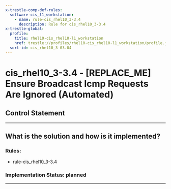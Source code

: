 ```yaml
---
x-trestle-comp-def-rules:
  software-cis_l1_workstation:
    - name: rule-cis_rhel10_3-3.4
      description: Rule for cis_rhel10_3-3.4
x-trestle-global:
  profile:
    title: rhel10-cis_rhel10-l1_workstation
    href: trestle://profiles/rhel10-cis_rhel10-l1_workstation/profile.json
  sort-id: cis_rhel10_3-03.04
---
```


# cis_rhel10_3-3.4 - \[REPLACE_ME\] Ensure Broadcast Icmp Requests Are Ignored (Automated)

## Control Statement

______________________________________________________________________

## What is the solution and how is it implemented?

<!-- For implementation status enter one of: implemented, partial, planned, alternative, not-applicable -->

<!-- Note that the list of rules under ### Rules: is read-only and changes will not be captured after assembly to JSON -->

<!-- Add control implementation description here for control: cis_rhel10_3-3.4 -->

### Rules:

  - rule-cis_rhel10_3-3.4

### Implementation Status: planned

______________________________________________________________________
